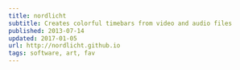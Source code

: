 ```yaml
---
title: nordlicht
subtitle: Creates colorful timebars from video and audio files
published: 2013-07-14
updated: 2017-01-05
url: http://nordlicht.github.io
tags: software, art, fav
---
```

